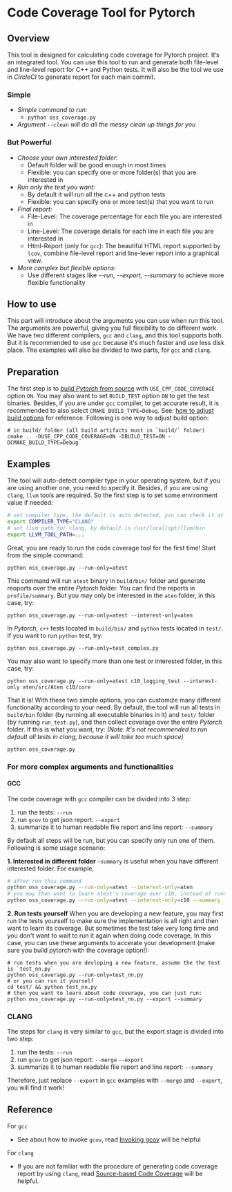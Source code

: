 # Code Coverage Tool for Pytorch

## Overview

This tool is designed for calculating code coverage for Pytorch project.
It’s an integrated tool. You can use this tool to run and generate both file-level and line-level report for C++ and Python tests. It will also be the tool we use in *CircleCI* to generate report for each main commit.

### Simple
* *Simple command to run:*
    * `python oss_coverage.py  `
* *Argument `--clean` will do all the messy clean up things for you*

### But Powerful

* *Choose your own interested folder*:
    * Default folder will be good enough in most times
    * Flexible: you can specify one or more folder(s) that you are interested in
* *Run only the test you want:*
    * By default it will run all the c++ and python tests
    * Flexible: you can specify one or more test(s) that you want to run
* *Final report:*
    * File-Level: The coverage percentage for each file you are interested in
    * Line-Level: The coverage details for each line in each file you are interested in
    * Html-Report (only for `gcc`): The beautiful HTML report supported by `lcov`, combine file-level report and line-lever report into a graphical view.
* *More complex but flexible options:*
    * Use different stages like *--run, --export, --summary* to achieve more flexible functionality

## How to use
This part will introduce about the arguments you can use when run this tool. The arguments are powerful, giving you full flexibility to do different work.
We have two different compilers, `gcc` and `clang`, and this tool supports both. But it is recommended to use `gcc` because it's much faster and use less disk place. The examples will also be divided to two parts, for `gcc` and `clang`.

## Preparation
The first step is to [build *Pytorch* from source](https://github.com/pytorch/pytorch#from-source) with `USE_CPP_CODE_COVERAGE` option `ON`. You may also want to set `BUILD_TEST` option `ON` to get the test binaries. Besides, if you are under `gcc` compiler, to get accurate result, it is recommended to also select `CMAKE_BUILD_TYPE=Debug`.
See: [how to adjust build options](https://github.com/pytorch/pytorch#adjust-build-options-optional) for reference. Following is one way to adjust build option:
```
# in build/ folder (all build artifacts must in `build/` folder)
cmake .. -DUSE_CPP_CODE_COVERAGE=ON -DBUILD_TEST=ON -DCMAKE_BUILD_TYPE=Debug
```


## Examples
The tool will auto-detect compiler type in your operating system, but if you are using another one, you need to specify it. Besides, if you are using `clang`, `llvm` tools are required. So the first step is to set some environment value if needed:
```bash
# set compiler type, the default is auto detected, you can check it at the start of log.txt
export COMPILER_TYPE="CLANG"
# set llvm path for clang, by default is /usr/local/opt/llvm/bin
export LLVM_TOOL_PATH=...
```

Great, you are ready to run the code coverage tool for the first time! Start from the simple command:
```
python oss_coverage.py --run-only=atest
```
This command will run `atest` binary in `build/bin/` folder and generate reoports over the entire *Pytorch* folder. You can find the reports in `profile/summary`. But you may only be interested in the `aten` folder, in this case, try:
```
python oss_coverage.py --run-only=atest --interest-only=aten
```
In *Pytorch*, `c++` tests located in `build/bin/` and `python` tests located in `test/`. If you want to run `python` test, try:
```
python oss_coverage.py --run-only=test_complex.py
```

You may also want to specify more than one test or interested folder, in this case, try:
```
python oss_coverage.py --run-only=atest c10_logging_test --interest-only aten/src/Aten c10/core
```
That it is! With these two simple options, you can customize many different functionality according to your need.
By default, the tool will run all tests in `build/bin` folder (by running all executable binaries in it) and `test/` folder (by running `run_test.py`), and then collect coverage over the entire *Pytorch* folder. If this is what you want, try:
*(Note: It's not recommended to run default all tests in clang, because it will take too much space)*
```bash
python oss_coverage.py
```

### For more complex arguments and functionalities
#### GCC
The code coverage with `gcc` compiler can be divided into 3 step:
1. run the tests: `--run`
2. run `gcov` to get json report: `--export`
3. summarize it to human readable file report and line report: `--summary`

By default all steps will be run, but you can specify only run one of them. Following is some usage scenario:

**1. Interested in different folder**
`—summary` is useful when you have different interested folder. For example,
```bash
# after run this command
python oss_coverage.py --run-only=atest --interest-only=aten
# you may then want to learn atest's coverage over c10, instead of running the test again, you can:
python oss_coverage.py --run-only=atest --interest-only=c10 --summary
```


**2. Run tests yourself**
When you are developing a new feature, you may first run the tests yourself to make sure the implementation is all right and then want to learn its coverage. But sometimes the test take very long time and you don't want to wait to run it again when doing code coverage. In this case, you can use these arguments to accerate your development (make sure you build pytorch with the coverage option!):
```
# run tests when you are devloping a new feature, assume the the test is `test_nn.py`
python oss_coverage.py --run-only=test_nn.py
# or you can run it yourself
cd test/ && python test_nn.py
# then you want to learn about code coverage, you can just run:
python oss_coverage.py --run-only=test_nn.py --export --summary
```

### CLANG
The steps for `clang` is very similar to `gcc`, but the export stage is divided into two step:
1. run the tests: `--run`
2. run `gcov` to get json report: `--merge` `--export`
3. summarize it to human readable file report and line report: `--summary`

Therefore, just replace `--export` in `gcc` examples with `--merge` and `--export`, you will find it work!

## Reference

For `gcc`
* See about how to invoke `gcov`, read [Invoking gcov](https://gcc.gnu.org/onlinedocs/gcc/Invoking-Gcov.html#Invoking-Gcov) will be helpful

For `clang`
* If you are not familiar with the procedure of generating code coverage report by using `clang`, read [Source-based Code Coverage](https://clang.llvm.org/docs/SourceBasedCodeCoverage.html) will be helpful.
